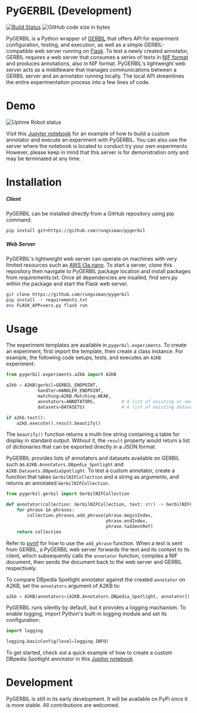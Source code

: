 # PyGERBIL (Development)
[![Build Status](https://travis-ci.org/rungsiman/pygerbil.svg?branch=master)](https://travis-ci.org/rungsiman/pygerbil)  ![GitHub code size in bytes](https://img.shields.io/github/languages/code-size/rungsiman/pygerbil)

PyGERBIL is a Python wrapper of [GERBIL](http://aksw.org/Projects/GERBIL.html) that offers API for experiment configuration, testing, and execution, as well as a simple GERBIL-compatible web server running on [Flask](https://www.palletsprojects.com/p/flask/). To test a newly created annotator, GERBIL requires a web server that consumes a series of texts in [NIF format](https://persistence.uni-leipzig.org/nlp2rdf/) and produces annotations, also in NIF format. PyGERBIL's lightweight web server acts as a middleware that manages communications between a GERBIL server and an annotator running locally. The local API streamlines the entire experimentation process into a few lines of code.

# Demo
![Uptime Robot status](https://img.shields.io/uptimerobot/status/m783868318-8f8eaca6a87fb7500f103a39?label=server%20status)

Visit this [Jupyter notebook](http://ec2-18-179-56-1.ap-northeast-1.compute.amazonaws.com) for an example of how to build a custom annotator and execute an experiment with PyGERBIL. You can also use the server where the notebook is located to conduct try your own experiments. However, please keep in mind that this server is for demonstration only and may be terminated at any time.

# Installation
##### Client
PyGERBIL can be installed directly from a GitHub repository using pip command:
```sh
pip install git+https://github.com/rungsiman/pygerbil
```

##### Web Server
PyGERBIL's lightweight web server can operate on machines with very limited resources such as [AWS t3a.nano](https://aws.amazon.com/ec2/instance-types/t3/). To start a server, clone this repository then navigate to PyGERBIL package location and install packages from requirements.txt. Once all dependencies are insalled, find serv.py within the package and start the Flask web server.
```sh
git clone https://github.com/rungsiman/pygerbil
pip install -r requirements.txt
env FLASK_APP=serv.py flask run
```

# Usage
The experiment templates are available in `pygerbil.experiments`. To create an experiment, first import the template, then create a class instance. For example, the following code setups, tests, and executes an `A2KB` experiment:
```python
from pygerbil.experiments.a2kb import A2KB

a2kb = A2KB(gerbil=GERBIL_ENDPOINT,
            handler=HANDLER_ENDPOINT,
            matching=A2KB.Matching.WEAK,
            annotators=ANNOTATORS,          # A list of existing or newly created annotators
            datasets=DATASETS)              # A list of existing datasets or datasets to be uploaded

if a2kb.test():
    a2kb.execute().result.beautify()
```
The `beautify()` function returns a multi-line string containing a table for display in standard output. Without it, the `result` property would return a list of dictionaries that can be exported directly in a JSON format.

PyGERBIL provides lists of annotators and datasets available on GERBIL such as `A2KB.Annotators.DBpedia_Spotlight` and `A2KB.Datasets.DBpediaSpotlight`. To test a custom annotator, create a function that takes `GerbilNIFCollection` and a string as arguments, and returns an annotated `GerbilNIFCollection`.
```python
from pygerbil.gerbil import GerbilNIFCollection

def annotator(collection: GerbilNIFCollection, text: str) -> GerbilNIFCollection:
    for phrase in phrases:
        collection.phrases.add_phrase(phrase.beginIndex, 
                                      phrase.endIndex, 
                                      phrase.taIdentRef)
    return collection
```
Refer to [pynif](https://pypi.org/project/pynif/) for how to use the `add_phrase` function. When a text is sent from GERBIL, a PyGERBIL web server forwards the text and its context to its client, which subsequently calls the `annotator` function, compiles a NIF document, then sends the document back to the web server and GERBIL respectively. 

To compare DBpedia Spotlight annotator against the created `annotator` on A2KB, set the `annotators` argument of A2KB to:
```python
a2kb = A2KB(annotators=[A2KB.Annotators.DBpedia_Spotlight, annotator])
```
PyGERBIL runs silently by default, but it provides a logging machanism. To enable logging, import Python's built-in logging module and set its configuration:
```python
import logging

logging.basicConfig(level=logging.INFO)
```
To get started, check out a quick example of how to create a custom DBpedia Spotlight annotator in this [Jupitor notebook](http://ec2-18-179-56-1.ap-northeast-1.compute.amazonaws.com)

# Development
PyGERBIL is still in its early development. It will be available on PyPi once it is more stable. All contributions are welcomed.